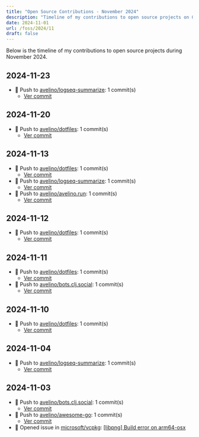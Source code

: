 ```yaml
---
title: "Open Source Contributions - November 2024"
description: "Timeline of my contributions to open source projects on GitHub during November 2024."
date: 2024-11-01
url: /foss/2024/11
draft: false
---
```


Below is the timeline of my contributions to open source projects during November 2024.

## 2024-11-23

- 🔨 Push to [avelino/logseq-summarize](https://github.com/avelino/logseq-summarize): 1 commit(s)
  - [Ver commit](https://github.com/avelino?tab=overview&from=2024-11-01&to=2024-11-30)

## 2024-11-20

- 🔨 Push to [avelino/dotfiles](https://github.com/avelino/dotfiles): 1 commit(s)
  - [Ver commit](https://github.com/avelino?tab=overview&from=2024-11-01&to=2024-11-30)

## 2024-11-13

- 🔨 Push to [avelino/dotfiles](https://github.com/avelino/dotfiles): 1 commit(s)
  - [Ver commit](https://github.com/avelino?tab=overview&from=2024-11-01&to=2024-11-30)
- 🔨 Push to [avelino/logseq-summarize](https://github.com/avelino/logseq-summarize): 1 commit(s)
  - [Ver commit](https://github.com/avelino?tab=overview&from=2024-11-01&to=2024-11-30)
- 🔨 Push to [avelino/avelino.run](https://github.com/avelino/avelino.run): 1 commit(s)
  - [Ver commit](https://github.com/avelino?tab=overview&from=2024-11-01&to=2024-11-30)

## 2024-11-12

- 🔨 Push to [avelino/dotfiles](https://github.com/avelino/dotfiles): 1 commit(s)
  - [Ver commit](https://github.com/avelino?tab=overview&from=2024-11-01&to=2024-11-30)

## 2024-11-11

- 🔨 Push to [avelino/dotfiles](https://github.com/avelino/dotfiles): 1 commit(s)
  - [Ver commit](https://github.com/avelino?tab=overview&from=2024-11-01&to=2024-11-30)
- 🔨 Push to [avelino/bots.clj.social](https://github.com/avelino/bots.clj.social): 1 commit(s)
  - [Ver commit](https://github.com/avelino?tab=overview&from=2024-11-01&to=2024-11-30)

## 2024-11-10

- 🔨 Push to [avelino/dotfiles](https://github.com/avelino/dotfiles): 1 commit(s)
  - [Ver commit](https://github.com/avelino?tab=overview&from=2024-11-01&to=2024-11-30)

## 2024-11-04

- 🔨 Push to [avelino/logseq-summarize](https://github.com/avelino/logseq-summarize): 1 commit(s)
  - [Ver commit](https://github.com/avelino?tab=overview&from=2024-11-01&to=2024-11-30)

## 2024-11-03

- 🔨 Push to [avelino/bots.clj.social](https://github.com/avelino/bots.clj.social): 1 commit(s)
  - [Ver commit](https://github.com/avelino?tab=overview&from=2024-11-01&to=2024-11-30)
- 🔨 Push to [avelino/awesome-go](https://github.com/avelino/awesome-go): 1 commit(s)
  - [Ver commit](https://github.com/avelino?tab=overview&from=2024-11-01&to=2024-11-30)
- 🐛 Opened issue in [microsoft/vcpkg](https://github.com/microsoft/vcpkg): [[libpng] Build error on arm64-osx](https://github.com/microsoft/vcpkg/issues/41936)

